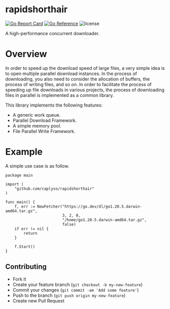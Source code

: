 # rapidshorthair

[![Go Report Card](https://goreportcard.com/badge/github.com/caplyso/rapidshorthair)](https://goreportcard.com/report/github.com/caplyso/rapidshorthair)
[![Go Reference](https://pkg.go.dev/badge/github.com/caplyso/rapidshorthair.svg)](https://pkg.go.dev/github.com/caplyso/rapidshorthair)
![license](https://img.shields.io/badge/license-Apache--2.0-green.svg)

A high-performance concurrent downloader.

# Overview
In order to speed up the download speed of large files, a very simple idea is to open multiple parallel download instances. In the process of downloading, you also need to consider the allocation of buffers, the process of writing files, and so on. In order to facilitate the process of speeding up file downloads in various projects, the process of downloading files in parallel is implemented as a common library.

This library implements the following features:
- A generic work queue.
- Parallel Download Framework.
- A simple memory pool.
- File Parallel Write Framework.

# Example
A simple use case is as follow.
```
package main

import (
	"github.com/caplyso/rapidshorthair"
)

func main() {
    f, err := NewFetcher("https://go.dev/dl/go1.20.5.darwin-amd64.tar.gz",
                         3, 2, 0,
                         "/home/go1.20.5.darwin-amd64.tar.gz",
                         false)
    if err != nil {
        return
    }

    f.Start()
}

```

## Contributing
- Fork it
- Create your feature branch (`git checkout -b my-new-feature`)
- Commit your changes (`git commit -am 'Add some feature'`)
- Push to the branch (`git push origin my-new-feature`)
- Create new Pull Request

